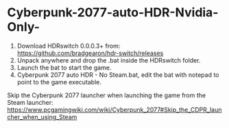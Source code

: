 # Cyberpunk-2077-auto-HDR-Nvidia-Only-

1. Download HDRswitch 0.0.0.3+ from: https://github.com/bradgearon/hdr-switch/releases
2. Unpack anywhere and drop the .bat inside the HDRswitch folder.
3. Launch the bat to start the game. 
4. Cyberpunk 2077 auto HDR - No Steam.bat, edit the bat with notepad to point to the game executable. 

Skip the Cyberpunk 2077 launcher when launching the game from the Steam launcher: 
https://www.pcgamingwiki.com/wiki/Cyberpunk_2077#Skip_the_CDPR_launcher_when_using_Steam 
